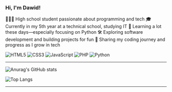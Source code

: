 ### Hi, I'm Dawid!
👨🏻‍💻 High school student passionate about programming and tech
🎓 Currently in my 5th year at a technical school, studying IT
🐍 Learning a lot these days—especially focusing on Python
🛠️ Exploring software development and building projects for fun
🌱 Sharing my coding journey and progress as I grow in tech

![HTML5](https://img.shields.io/badge/html5-%23E34F26.svg?style=for-the-badge&logo=html5&logoColor=white)
![CSS3](https://img.shields.io/badge/css3-%231572B6.svg?style=for-the-badge&logo=css3&logoColor=white)
![JavaScript](https://img.shields.io/badge/javascript-%23323330.svg?style=for-the-badge&logo=javascript&logoColor=%23F7DF1E)
![PHP](https://img.shields.io/badge/php-%23777BB4.svg?style=for-the-badge&logo=php&logoColor=white)
![Python](https://img.shields.io/badge/python-3670A0?style=for-the-badge&logo=python&logoColor=ffdd54)
<hr>

![Anurag's GitHub stats](https://github-readme-stats.vercel.app/api?username=Gazdziol&show_icons=true&theme=dark)


![Top Langs](https://github-readme-stats.vercel.app/api/top-langs/?username=Gazdziol&theme=dark)

<hr>
